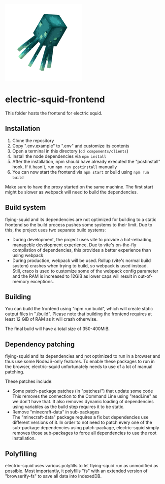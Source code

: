 <img src="src/logo.png" width="250" height="250" />

# electric-squid-frontend

This folder hosts the frontend for electric squid.

## Installation

1. Clone the repository
2. Copy ".env.example" to ".env" and customize its contents
3. Open a terminal in this directory (`cd components/clients`)
4. Install the node dependencies via `npm install`
5. After the installation, npm should have already executed the "postinstall" hook. If it hasn't, run `npm run postinstall` manually
6. You can now start the frontend via `npm start` or build using `npm run build`

Make sure to have the proxy started on the same machine. The first start might be slower as webpack will need to build the dependencies.

## Build system

flying-squid and its dependencies are not optimized for building to a static frontend so the build process pushes some systems to their limit.
Due to this, the project uses two separate build systems:

- During development, the project uses vite to provide a hot-reloading, manageble development experience. Due to vite's on-the-fly compilation of dependencies, this provides a better experience than using webpack
- During production, webpack will be used. Rollup (vite's normal build system) crashes when trying to build, so webpack is used instead.<br />
  Still, craco is used to customize some of the webpack config parameter and the RAM is increased to 12GiB as lower caps will result in out-of-memory exceptions.

## Building

You can build the frontend using "npm run build", which will create static output files in "./build". Please note that building the frontend requires at least 12 GiB of RAM as it will crash otherwise.

The final build will have a total size of 350-400MiB.

## Dependency patching

flying-squid and its dependencies and not optimized to run in a browser and thus use some NodeJS-only features. To enable these packages to run in the browser, electric-squid unfortunately needs to use of a lot of manual patching.

These patches include:

- Some patch-package patches (in "patches/") that update some code<br >
  This removes the connection to the Command Line using "readLine" as we don't have that. It also removes dynamic loading of dependencies using variables as the build step requires it to be static.
- Remove "minecraft-data" in sub-packages<br />
  The "minecraft-data" package requires a fix but dependencies use different versions of it. In order to not need to patch every one of the sub-package dependencies using patch-package, electric-squid simply removes those sub-packages to force all dependencies to use the root installation.

## Polyfilling

electric-squid uses various polyfills to let flying-squid run as unmodified as possible. Most importantly, it polyfills "fs" with an extended version of "browserify-fs" to save all data into IndexedDB.
